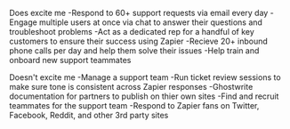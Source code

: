Does excite me
-Respond to 60+ support requests via email every day
-Engage multiple users at once via chat to answer their questions and troubleshoot problems
-Act as a dedicated rep for a handful of key customers to ensure their success using Zapier
-Recieve 20+ inbound phone calls per day and help them solve their issues
-Help train and onboard new support teammates
 
Doesn't excite me
-Manage a support team
-Run ticket review sessions to make sure tone is consistent across Zapier responses
-Ghostwrite documentation for partners to publish on thier own sites
-Find and recruit teammates for the support team
-Respond to Zapier fans on Twitter, Facebook, Reddit, and other 3rd party sites
